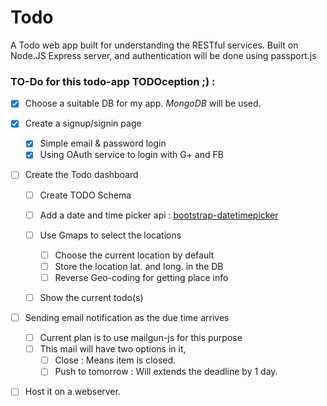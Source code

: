 # Todo

A Todo web app built for understanding the RESTful services. Built on Node.JS Express server, and authentication will be done using passport.js

### TO-Do for this todo-app TODOception ;) : 

- [x] Choose a suitable DB for my app. *MongoDB* will be used.

- [x] Create a signup/signin page
	
	- [x] Simple email & password login
	- [x] Using OAuth service to login with G+ and FB

- [ ] Create the Todo dashboard
	
	- [ ] Create TODO Schema
	
	- [ ] Add a date and time picker api : [bootstrap-datetimepicker](https://tarruda.github.io/bootstrap-datetimepicker/)
	
	- [ ] Use Gmaps to select the locations
		- [ ] Choose the current location by default
		- [ ] Store the location lat. and long. in the DB
		- [ ] Reverse Geo-coding for getting place info

	- [ ] Show the current todo(s)

- [ ] Sending email notification as the due time arrives
	- [ ] Current plan is to use mailgun-js for this purpose
	- [ ] This mail will have two options in it,
		- [ ] Close : Means item is closed.
		- [ ] Push to tomorrow : Will extends the deadline by 1 day.

-[ ] Host it on a webserver.